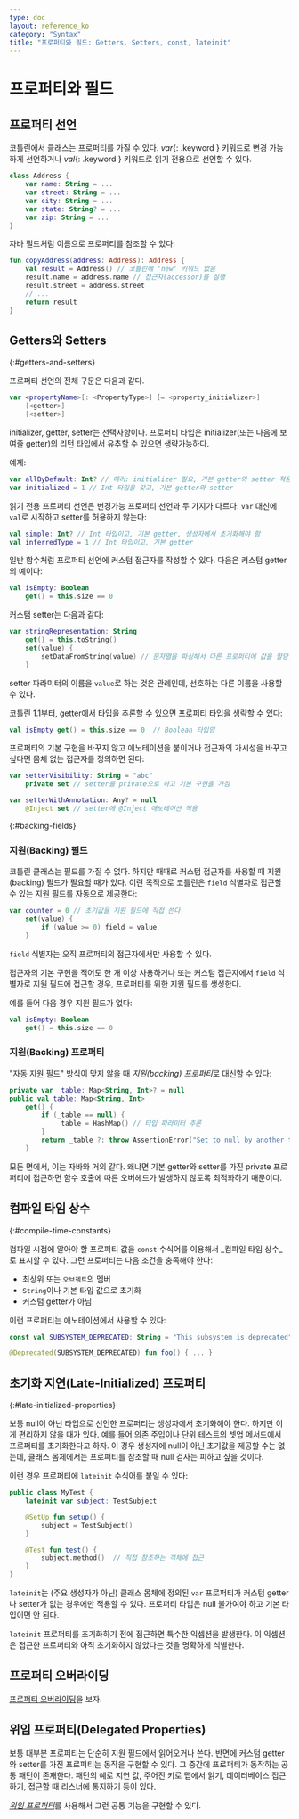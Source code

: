 ```yaml
---
type: doc
layout: reference_ko
category: "Syntax"
title: "프로퍼티와 필드: Getters, Setters, const, lateinit"
---
```


# 프로퍼티와 필드

## 프로퍼티 선언

코틀린에서 클래스는 프로퍼티를 가질 수 있다.
*var*{: .keyword } 키워드로 변경 가능하게 선언하거나 *val*{: .keyword } 키워드로 읽기 전용으로 선언할 수 있다.

``` kotlin
class Address {
    var name: String = ...
    var street: String = ...
    var city: String = ...
    var state: String? = ...
    var zip: String = ...
}
```

자바 필드처럼 이름으로 프로퍼티를 참조할 수 있다:

``` kotlin
fun copyAddress(address: Address): Address {
    val result = Address() // 코틀린에 'new' 키워드 없음
    result.name = address.name // 접근자(accessor)를 실행
    result.street = address.street
    // ...
    return result
}
```

## Getters와 Setters
{:#getters-and-setters}

프로퍼티 선언의 전체 구문은 다음과 같다.

``` kotlin
var <propertyName>[: <PropertyType>] [= <property_initializer>]
    [<getter>]
    [<setter>]
```

initializer, getter, setter는 선택사항이다. 
프로퍼티 타입은 initializer(또는 다음에 보여줄 getter)의 리턴 타입에서 유추할 수 있으면 생략가능하다.

예제:

``` kotlin
var allByDefault: Int? // 에러: initializer 필요, 기본 getter와 setter 적용
var initialized = 1 // Int 타입을 갖고, 기본 getter와 setter
```

읽기 전용 프로퍼티 선언은 변경가능 프로퍼티 선언과 두 가지가 다르다.
`var` 대신에 `val`로 시작하고 setter를 허용하지 않는다:

``` kotlin
val simple: Int? // Int 타입이고, 기본 getter, 생성자에서 초기화해야 함
val inferredType = 1 // Int 타입이고, 기본 getter
```

일반 함수처럼 프로퍼티 선언에 커스텀 접근자를 작성할 수 있다. 다음은 커스텀 getter의 예이다:

``` kotlin
val isEmpty: Boolean
    get() = this.size == 0
```

커스텀 setter는 다음과 같다:

``` kotlin
var stringRepresentation: String
    get() = this.toString()
    set(value) {
        setDataFromString(value) // 문자열을 파싱해서 다른 프로퍼티에 값을 할당한다 
    }
```

setter 파라미터의 이름을 `value`로 하는 것은 관례인데, 선호하는 다른 이름을 사용할 수 있다.

코틀린 1.1부터, getter에서 타입을 추론할 수 있으면 프로퍼티 타입을 생략할 수 있다:

``` kotlin
val isEmpty get() = this.size == 0  // Boolean 타입임
```

프로퍼티의 기본 구현을 바꾸지 않고 애노테이션을 붙이거나 접근자의 가시성을 바꾸고 싶다면
몸체 없는 접근자를 정의하면 된다:

``` kotlin
var setterVisibility: String = "abc"
    private set // setter를 private으로 하고 기본 구현을 가짐

var setterWithAnnotation: Any? = null
    @Inject set // setter에 @Inject 애노테이션 적용
```

{:#backing-fields}

### 지원(Backing) 필드

코틀린 클래스는 필드를 가질 수 없다. 하지만 때때로 커스텀 접근자를 사용할 때 지원(backing) 필드가 필요할 때가 있다.
이런 목적으로 코틀린은 `field` 식별자로 접근할 수 있는 지원 필드를 자동으로 제공한다:

``` kotlin
var counter = 0 // 초기값을 지원 필드에 직접 쓴다
    set(value) {
        if (value >= 0) field = value
    }
```

`field` 식별자는 오직 프로퍼티의 접근자에서만 사용할 수 있다.

접근자의 기본 구현을 적어도 한 개 이상 사용하거나 또는 커스텀 접근자에서 `field` 식별자로 지원 필드에 접근할 경우,
프로퍼티를 위한 지원 필드를 생성한다.

예를 들어 다음 경우 지원 필드가 없다:

``` kotlin
val isEmpty: Boolean
    get() = this.size == 0
```

### 지원(Backing) 프로퍼티

"자동 지원 필드" 방식이 맞지 않을 때
*지원(backing) 프로퍼티*로 대신할 수 있다:

``` kotlin
private var _table: Map<String, Int>? = null
public val table: Map<String, Int>
    get() {
        if (_table == null) {
            _table = HashMap() // 타입 파라미터 추론
        }
        return _table ?: throw AssertionError("Set to null by another thread")
    }
```

모든 면에서, 이는 자바와 거의 같다. 왜냐면 기본 getter와 setter를 가진 private 프로퍼티에 접근하면
함수 호출에 따른 오버헤드가 발생하지 않도록 최적화하기 때문이다.


## 컴파일 타임 상수
{:#compile-time-constants}

컴파일 시점에 알아야 할 프로퍼티 값을 `const` 수식어를 이용해서 _컴파일 타임 상수_로 표시할 수 있다. 
그런 프로퍼티는 다음 조건을 충족해야 한다:

  * 최상위 또는 `오브젝트`의 멤버
  * `String`이나 기본 타입 값으로 초기화
  * 커스텀 getter가 아님

이런 프로퍼티는 애노테이션에서 사용할 수 있다:

``` kotlin
const val SUBSYSTEM_DEPRECATED: String = "This subsystem is deprecated"

@Deprecated(SUBSYSTEM_DEPRECATED) fun foo() { ... }
```


## 초기화 지연(Late-Initialized) 프로퍼티
{:#late-initialized-properties}

보통 null이 아닌 타입으로 선언한 프로퍼티는 생성자에서 초기화해야 한다.
하지만 이게 편리하지 않을 때가 있다.
예를 들어 의존 주입이나 단위 테스트의 셋업 메서드에서 프로퍼티를 초기화한다고 하자.
이 경우 생성자에 null이 아닌 초기값을 제공할 수는 없는데, 
클래스 몸체에서는 프로퍼티를 참조할 때 null 검사는 피하고 싶을 것이다.   

이런 경우 프로퍼티에 `lateinit` 수식어를 붙일 수 있다:

``` kotlin
public class MyTest {
    lateinit var subject: TestSubject

    @SetUp fun setup() {
        subject = TestSubject()
    }

    @Test fun test() {
        subject.method()  // 직접 참조하는 객체에 접근
    }
}
```

`lateinit`는 (주요 생성자가 아닌) 클래스 몸체에 정의된 `var` 프로퍼티가 커스텀 getter나 setter가 없는 경우에만 적용할 수 있다.
프로퍼티 타입은 null 불가여야 하고 기본 타입이면 안 된다.

`lateinit` 프로퍼티를 초기화하기 전에 접근하면 특수한 익셉션을 발생한다.
이 익셉션은 접근한 프로퍼티와 아직 초기화하지 않았다는 것을 명확하게 식별한다.

## 프로퍼티 오버라이딩

[프로퍼티 오버라이딩](classes.html#overriding-properties)을 보자.

## 위임 프로퍼티(Delegated Properties)

보통 대부분 프로퍼티는 단순히 지원 필드에서 읽어오거나 쓴다.
반면에 커스텀 getter와 setter를 가진 프로퍼티는 동작을 구현할 수 있다.
그 중간에 프로퍼티가 동작하는 공통 패턴이 존재한다. 패턴의 예로 지연 값, 주어진 키로 맵에서 읽기, 데이터베이스 접근하기,
접근할 때 리스너에 통지하기 등이 있다.    

[_위임 프로퍼티_](delegated-properties.html)를 사용해서 그런 공통 기능을 구현할 수 있다.
